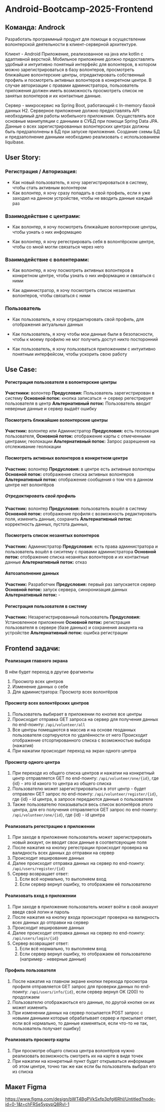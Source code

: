 # Android-Bootcamp-2025-Frontend

## Команда: Androck

Разработать программный продукт для помощи в осуществлении волонтерской деятельности в клиент-серверной архитектуре.

Клиент - Android Приложение, реализованное на java или kotlin с адаптивной версткой. Мобильное приложение должно предоставлять удобный и интуитивно понятный интерфейс для волонтеров, в котором можно зарегистрироваться в базу волонтеров, просмотреть ближайшие волонтерские центры, отредактировать собственный профиль и посмотреть активных волонтеров в конкретном центре. В случае авторизации с правами администратора, пользователь приложения должен иметь возможность просмотреть список не занятых волонтеров и их контактные данные.

Сервер - микросервис на Spring Boot, работающий с In-memory базой данных H2. Серверное приложение должно предоставлять API необходимый для работы мобильного приложения. Осуществлять все основные манипуляции с данными в СУБД при помощи Spring Data JPA. Данные о всех зарегистрированных волонтерских центрах должны быть предзаполнены в БД при запуске приложения. Создание схемы БД и предзаполнение данными необходимо реализовать с использованием liquibase.



## User Story:

### Регистрация / Авторизация:

- Как новый пользователь, я хочу зарегистрироваться в систему, чтобы стать активным волонтером
- Как волонтер, я хочу сразу попадать в свой профиль, если я уже заходил на данном устройстве, чтобы не вводить данные каждый раз

### Взаимодействие с центрами:

- Как волонтер, я хочу посмотреть ближайшие волонтерские центры, чтобы узнать о них информацию

- Как волонтер, я хочу регестрировать себя в волонтёрском центре, чтобы со мной могли связаться через него

### Взаимодействие с волонтерами:

- Как волонтер, я хочу посмотреть активных волонтеров в конкретном центре, чтобы узнать о них информацию и связаться с ними

- Как администратор, я хочу посмотреть список незанятых волонтеров, чтобы связаться с ними

### Пользователь

- Как пользователь, я хочу отредактировать свой профиль, для отображения актуальных данных

- Как пользователь, я хочу чтобы мои данные были в безопасности, чтобы к моему профилю не мог получить доступ никто посторонний

- Как пользователь, я хочу пользоваться приложением с интуитивно понятным интерфейсом, чтобы ускорить свою работу





## Use Case:

#### Регистрация пользователя в волонтерские центры

**Участники:** волонтер
**Предусловия:** Пользователь зарегистрирован в систему
**Основной поток:**  кнопка записаться -> сервер регестрирует пользователя в центр
**Альтернативный поток:** Пользователь вводит неверные данные и сервер выдаёт ошибку

####  Посмотреть ближайшие волонтерские центры

**Участник:** волонтер или Администратор
**Предусловия:** есть геолокация пользователя, 
**Основной поток:** отображение карты с отмеченными центрами; геолокации
**Альтернативный поток:** Запрос разрешения на отслеживание геолокации

#### Посмотреть активных волонтеров в конкретном центре

**Участник:** волонтер
**Предусловия:** в центре есть активные волонтеры
**Основной поток:** отображение списка активных волонтеров 
**Альтернативный поток:** отображение сообщения о том что в данном центре нет волонтёров

##### Отредактировать свой профиль

**Участник:** волонтер
**Предусловия:** пользователь вошёл в систему
**Основной поток:** отображение профиля с возможность редактировать поля, изменить данные, сохранить
**Альтернативный поток:** корректность данных, пустота дынных,

#### Посмотреть список незанятых волонтеров

**Участник:** Администратор
**Предусловия:** есть права администратора и пользователь вошёл в сиситему с правами администратора 
**Основной поток:** отображение  списка незанятых волонтеров и их контактные данные
**Альтернативный поток:** отказ

#### Автозаполнение данных

**Участник:** Разработчик
**Предусловия:** первый раз запускается сервер
**Основной поток:** запуск сервера, синхронизация данных
**Альтернативный поток:** -

#### Регистрация пользователя в систему

**Участник:** Незарегистрированный пользователь
**Предусловия:** Установленное приложение
**Основной поток:** регистрация пользователя в сервере (базе данных) и сохранения аккаунта на устройстве
**Альтернативный поток:** ошибка регистрации



## Frontend задачи:

#### Реализация главного экрана

В нём будет переход в другие фрагменты 

1. Просмотр всех центров
2. Изменение данных о себе
3. Для администратора: Просмотр всех волонтёров

#### Просмотр всех волонтёрских центров

1. Пользователь выбирает в приложении по кнопке все центры
2. Происходит отправка GET запроса на сервер для получения данных по end-поинту: `/api/volunteer/all`
3. Все центры помещаются в массив и на основе геоданных пользователя сортируются по удалённости от него Происходит отображение отсортированного списка с возможностью выбора (нажатия)
4. При нажатии происходит переход на экран одного центра

#### Просмотр одного центра

1. При переходе из общего списка центров и нажатии на конкретный центр отправляется GET по end-поинту: `/api/volunteer/one/{id}`, где {id} - это id какого то центра из общего списка
2. Пользователю может зарегистрироваться в этот центр - будет отправлен GET запрос по end-поинту: `/api/volunteer/register/{id}`, где {id} - id центра, в запросе передаются данные о пользователе
3. Также пользователю показываться весь список волонтёров этого центра, для его получения отправляется GET запрос по end-поинту: `/api/volunteer/one/{id}`, где {id} - id центра

#### Реализовать регестрацию в приложении

1. При заходе в приложение пользователь может зарегистрировать новый аккаунт, он вводит свои данные в соответсвующие поля
2. После нажатия на кнопку регестрации происходит проверка на валидность всех данных до отправки на сервер
3. Происходит хеширование данных
4. Далее происходит отправка данных на сервер по end-поинту: `/api/users/register/{id}`
5. Сервер возвращает ответ:
   1. Если всё нормально, то выполняем вход
   2. Если сервер вернул ошибку, то отображаем её пользователю

#### Реализовать вход  в приложении

1. При заходе в приложение пользователь может войти в свой аккаунт введя свой логин и пароль
2. После нажатия на кнопку входа происходит проверка на валидность всех данных до отправки на сервер
3. Происходит хеширование данных
4. Далее происходит отправка данных на сервер по end-поинту: `/api/users/login/{id}`
5. Сервер возвращает ответ:
   1. Если всё нормально, то выполняем вход
   2. Если сервер вернул ошибку, то отображаем её пользователю (например - неверные данные)

#### Профиль пользователя

1. После нажатия на главном экране кнопки перехода просмотра профиля отправляется GET запрос для проверки данных по end-поинту: `/api/users/info/{id}`, если сервер вернул OK (200) то продолжаем
2. Пользователю отображаються его данные, по другой кнопке он их может изменить
3. При изменении данных на сервер посылается POST запрос с новыми данными которые обрабатывает сервер и присылает ответ, если всё нормально, то данные изменяться, если что-то не так, пользователь получает ошибку]

#### Реализовать просмотр карты

1. При просмотре общего списка центра волонтёров нужно реализовать возможность смотреть их на карте в виде точек
2. При нажатии на конкретный пункт будет открываться информация об этом центре, точно так же как если бы пользователь выбрал его из списка


## Макет Figma
https://www.figma.com/design/bWT4BgPVkSxfp3pfgl6RhI/Untitled?node-id=0-1&t=chFRSe5ypypQ8RvI-1